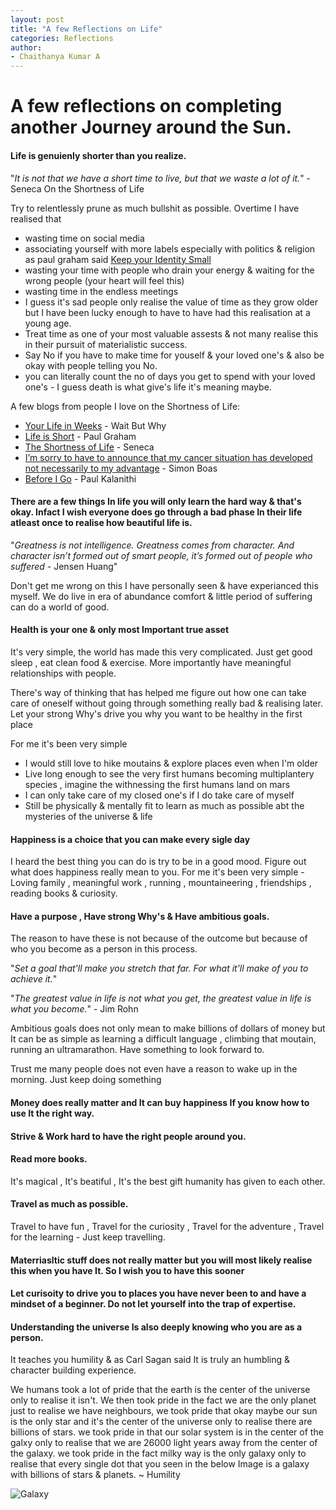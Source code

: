 ```yaml
---
layout: post
title: "A few Reflections on Life"
categories: Reflections
author:
- Chaithanya Kumar A
---
```


# A few reflections on completing another Journey around the Sun. 

#### Life is genuienly shorter than you realize. 

"*It is not that we have a short time to live, but that we waste a lot of it.*" - Seneca On the Shortness of Life

Try to relentlessly prune as much bullshit as possible. Overtime I have realised that 

- wasting time on social media
- associating yourself with more labels especially with politics & religion as paul graham said [Keep your Identity Small](https://www.paulgraham.com/identity.html)
- wasting your time with people who drain your energy & waiting for the wrong people (your heart will feel this)
- wasting time in the endless meetings 
- I guess it's sad people only realise the value of time as they grow older but I have been lucky enough to have to have had this realisation at a young age. 
- Treat time as one of your most valuable assests & not many realise this in their pursuit of materialistic success.
- Say No if you have to make time for youself & your loved one's & also be okay with people telling you No.
- you can literally count the no of days you get to spend with your loved one's - I guess death is what give's life it's meaning maybe.
  
A few blogs from people I love on the Shortness of Life:

- [Your Life in Weeks](https://waitbutwhy.com/2014/05/life-weeks.html) - Wait But Why
- [Life is Short](https://paulgraham.com/vb.html) - Paul Graham
- [The Shortness of Life](https://www.goodreads.com/book/show/10091.On_the_Shortness_of_Life) - Seneca
- [I’m sorry to have to announce that my cancer situation has developed not necessarily to my advantage](https://jerseyeveningpost.com/news/2024/02/11/jersey-overseas-aid-director-simon-boas-discusses-his-terminal-cancer-diagnosis/) - Simon Boas
- [Before I Go](https://stanmed.stanford.edu/before-i-go/) - Paul Kalanithi


#### There are a few things In life you will only learn the hard way & that's okay. Infact I wish everyone does go through a bad phase In their life atleast once to realise how beautiful life is. 

"*Greatness is not intelligence. Greatness comes from character. And character isn’t formed out of smart people, it’s formed out of people who suffered* - Jensen Huang"

Don't get me wrong on this I have personally seen & have experianced this myself. We do live in era of abundance comfort & little period of suffering can do a world of good.

#### Health is your one & only most Important true asset

It's very simple, the world has made this very complicated. Just get good sleep , eat clean food & exercise. More importantly have meaningful relationships with people. 

There's way of thinking that has helped me figure out how one can take care of oneself without going through something really bad & realising later. Let your strong Why's drive you why you want to be healthy in the first place 

For me it's been very simple 

- I would still love to hike moutains & explore places even when I'm older 
- Live long enough to see the very first humans becoming multiplantery species , imagine the withnessing the first humans land on mars 
- I can only take care of my closed one's if I do take care of myself 
- Still be physically & mentally fit to learn as much as possible abt the mysteries of the universe & life 


#### Happiness is a choice that you can make every sigle day 

I heard the best thing you can do is try to be in a good mood. Figure out what does happiness really mean to you. For me it's been very simple - Loving family , meaningful work , running , mountaineering , friendships , reading books & curiosity.

#### Have a purpose , Have strong Why's & Have ambitious goals. 

The reason to have these is not because of the outcome but because of who you become as a person in this process. 

"*Set a goal that'll make you stretch that far.
For what it'll make of you to achieve it.*"

"*The greatest value in life is not what you get,
the greatest value in life is what you become.*"  - Jim Rohn

Ambitious goals does not only mean to make billions of dollars of money but It can be as simple as learning a difficult language , climbing that moutain, running an ultramarathon. Have something to look forward to. 

Trust me many people does not even have a reason to wake up in the morning. Just keep doing something 


#### Money does really matter and It can buy happiness If you know how to use It the right way. 

#### Strive & Work hard to have the right people around you.

#### Read more books. 

It's magical , It's beatiful , It's the best gift humanity has given to each other. 

#### Travel as much as possible. 

Travel to have fun , Travel for the curiosity , Travel for the adventure , Travel for the learning - Just keep travelling. 

#### Materriasltic stuff does not really matter but you will most likely realise this when you have It. So I wish you to have this sooner 

#### Let curisoity to drive you to places you have never been to and have a mindset of a beginner. Do not let yourself into the trap of expertise. 

#### Understanding the universe Is also deeply knowing who you are as a person. 

It teaches you humility & as Carl Sagan said It is truly an humbling & character building experience. 

We humans took a lot of pride that the earth is the center of the universe only to realise it isn't. We then took pride in the fact we are the only planet just to realise we have neighbours, we took pride that okay maybe our sun is the only star and it's the center of the universe only to realise there are billions of stars. we took pride in that our solar system is in the center of the galxy only to realise that we are 26000 light years away from the center of the galaxy. we took pride in the fact milky way is the only galaxy only to realise that every single dot that you seen in the below Image is a galaxy with billions of stars & planets. ~ Humility 


![Galaxy](assets/STScI-01G8H1NK4W8CJYHF2DDFD1W0DQ.png)

